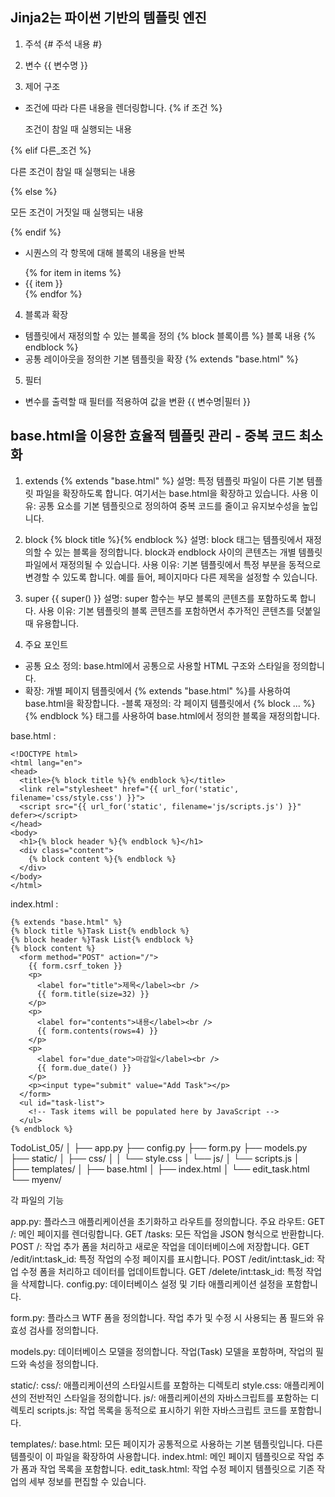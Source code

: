 ## Jinja2는 파이썬 기반의 템플릿 엔진

1. 주석
  {# 주석 내용 #}

2. 변수
  {{ 변수명 }}

3. 제어 구조
  - 조건에 따라 다른 내용을 렌더링합니다.
  {% if 조건 %}
    <p>조건이 참일 때 실행되는 내용</p>
  {% elif 다른_조건 %}
    <p>다른 조건이 참일 때 실행되는 내용</p>
  {% else %}
    <p>모든 조건이 거짓일 때 실행되는 내용</p>
  {% endif %}

  - 시퀀스의 각 항목에 대해 블록의 내용을 반복
  <ul>
  {% for item in items %}
    <li>{{ item }}</li>
  {% endfor %}
  </ul>

4. 블록과 확장
  - 템플릿에서 재정의할 수 있는 블록을 정의
  {% block 블록이름 %}
  블록 내용
  {% endblock %}
  - 공통 레이아웃을 정의한 기본 템플릿을 확장
  {% extends "base.html" %}

5. 필터
  - 변수를 출력할 때 필터를 적용하여 값을 변환
  {{ 변수명|필터 }}


## base.html을 이용한 효율적 템플릿 관리 - 중복 코드 최소화

1. extends
  {% extends "base.html" %}
  설명: 특정 템플릿 파일이 다른 기본 템플릿 파일을 확장하도록 합니다. 여기서는 base.html을 확장하고 있습니다.
  사용 이유: 공통 요소를 기본 템플릿으로 정의하여 중복 코드를 줄이고 유지보수성을 높입니다.

2. block
  {% block title %}{% endblock %}
  설명: block 태그는 템플릿에서 재정의할 수 있는 블록을 정의합니다. block과 endblock 사이의 콘텐츠는 개별 템플릿 파일에서 재정의될 수 있습니다.
  사용 이유: 기본 템플릿에서 특정 부분을 동적으로 변경할 수 있도록 합니다. 예를 들어, 페이지마다 다른 제목을 설정할 수 있습니다.

3. super
  {{ super() }}
  설명: super 함수는 부모 블록의 콘텐츠를 포함하도록 합니다.
  사용 이유: 기본 템플릿의 블록 콘텐츠를 포함하면서 추가적인 콘텐츠를 덧붙일 때 유용합니다.

4. 주요 포인트
  - 공통 요소 정의: base.html에서 공통으로 사용할 HTML 구조와 스타일을 정의합니다.
  - 확장: 개별 페이지 템플릿에서 {% extends "base.html" %}를 사용하여 base.html을 확장합니다.
  -블록 재정의: 각 페이지 템플릿에서 {% block ... %}{% endblock %} 태그를 사용하여 base.html에서 정의한 블록을 재정의합니다.


  base.html :
  ```
  <!DOCTYPE html>
  <html lang="en">
  <head>
    <title>{% block title %}{% endblock %}</title>
    <link rel="stylesheet" href="{{ url_for('static', filename='css/style.css') }}">
    <script src="{{ url_for('static', filename='js/scripts.js') }}" defer></script>
  </head>
  <body>
    <h1>{% block header %}{% endblock %}</h1>
    <div class="content">
      {% block content %}{% endblock %}
    </div>
  </body>
  </html>  
  ```

  index.html :
  ```
  {% extends "base.html" %}
  {% block title %}Task List{% endblock %}
  {% block header %}Task List{% endblock %}
  {% block content %}
    <form method="POST" action="/">
      {{ form.csrf_token }}
      <p>
        <label for="title">제목</label><br />
        {{ form.title(size=32) }}
      </p>
      <p>
        <label for="contents">내용</label><br />
        {{ form.contents(rows=4) }}
      </p>
      <p>
        <label for="due_date">마감일</label><br />
        {{ form.due_date() }}
      </p>
      <p><input type="submit" value="Add Task"></p>
    </form>
    <ul id="task-list">
      <!-- Task items will be populated here by JavaScript -->
    </ul>
  {% endblock %}  
  ```

   TodoList_05/
│
├── app.py
├── config.py
├── form.py
├── models.py
├── static/
│   ├── css/
│   │   └── style.css
│   └── js/
│       └── scripts.js
│  
├── templates/
│   ├── base.html
│   ├── index.html
│   └── edit_task.html
└── myenv/ 

각 파일의 기능

app.py:
  플라스크 애플리케이션을 초기화하고 라우트를 정의합니다.
  주요 라우트:
  GET /: 메인 페이지를 렌더링합니다.
  GET /tasks: 모든 작업을 JSON 형식으로 반환합니다.
  POST /: 작업 추가 폼을 처리하고 새로운 작업을 데이터베이스에 저장합니다.
  GET /edit/int:task_id: 특정 작업의 수정 페이지를 표시합니다.
  POST /edit/int:task_id: 작업 수정 폼을 처리하고 데이터를 업데이트합니다.
  GET /delete/int:task_id: 특정 작업을 삭제합니다.
  config.py: 데이터베이스 설정 및 기타 애플리케이션 설정을 포함합니다.

form.py:
  플라스크 WTF 폼을 정의합니다.
  작업 추가 및 수정 시 사용되는 폼 필드와 유효성 검사를 정의합니다.

models.py:
  데이터베이스 모델을 정의합니다.
  작업(Task) 모델을 포함하며, 작업의 필드와 속성을 정의합니다.

static/:
  css/: 애플리케이션의 스타일시트를 포함하는 디렉토리
    style.css: 애플리케이션의 전반적인 스타일을 정의합니다.
  js/: 애플리케이션의 자바스크립트를 포함하는 디렉토리
    scripts.js: 작업 목록을 동적으로 표시하기 위한 자바스크립트 코드를 포함합니다.

templates/:
  base.html: 모든 페이지가 공통적으로 사용하는 기본 템플릿입니다. 다른 템플릿이 이 파일을 확장하여 사용합니다.
  index.html: 메인 페이지 템플릿으로 작업 추가 폼과 작업 목록을 포함합니다.
  edit_task.html: 작업 수정 페이지 템플릿으로 기존 작업의 세부 정보를 편집할 수 있습니다.